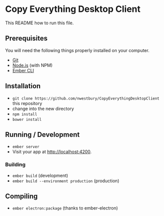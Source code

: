 # Copy Everything Desktop Client

This README how to run this file.

## Prerequisites

You will need the following things properly installed on your computer.

* [Git](http://git-scm.com/)
* [Node.js](http://nodejs.org/) (with NPM)
* [Ember CLI](http://ember-cli.com/)

## Installation

* `git clone https://github.com/nwestbury/CopyEverythingDesktopClient` this repository
* change into the new directory
* `npm install`
* `bower install`

## Running / Development

* `ember server`
* Visit your app at [http://localhost:4200](http://localhost:4200).

### Building

* `ember build` (development)
* `ember build --environment production` (production)

## Compiling

* `ember electron:package` (thanks to ember-electron)